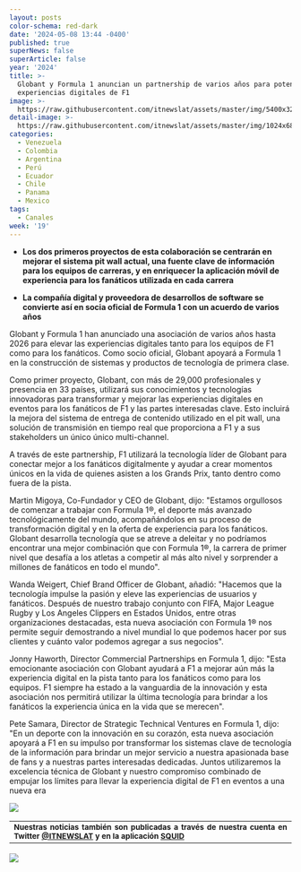 ```yaml
---
layout: posts
color-schema: red-dark
date: '2024-05-08 13:44 -0400'
published: true
superNews: false
superArticle: false
year: '2024'
title: >-
  Globant y Formula 1 anuncian un partnership de varios años para potenciar las
  experiencias digitales de F1
image: >-
  https://raw.githubusercontent.com/itnewslat/assets/master/img/5400x320/RB-F1-p.jpg
detail-image: >-
  https://raw.githubusercontent.com/itnewslat/assets/master/img/1024x680/RB-F1-g.jpg
categories:
  - Venezuela
  - Colombia
  - Argentina
  - Perú
  - Ecuador
  - Chile
  - Panama
  - Mexico
tags:
  - Canales
week: '19'
---
```

- **Los dos primeros proyectos de esta colaboración se centrarán en mejorar el sistema pit wall actual, una fuente clave de información para los equipos de carreras, y en enriquecer la aplicación móvil de experiencia para los fanáticos utilizada en cada carrera**
 
- **La compañía digital y proveedora de desarrollos de software se convierte así en socia oficial de Formula 1 con un acuerdo de varios años**

Globant y Formula 1 han anunciado una asociación de varios años hasta 2026 para elevar las experiencias digitales tanto para los equipos de F1 como para los fanáticos. Como socio oficial, Globant apoyará a Formula 1 en la construcción de sistemas y productos de tecnología de primera clase.

Como primer proyecto, Globant, con más de 29,000 profesionales y presencia en 33 países, utilizará sus conocimientos y tecnologías innovadoras para transformar y mejorar las experiencias digitales en eventos para los fanáticos de F1 y las partes interesadas clave. Esto incluirá la mejora del sistema de entrega de contenido utilizado en el pit wall, una solución de transmisión en tiempo real que proporciona a F1 y a sus stakeholders un único único multi-channel.

A través de este partnership, F1 utilizará la tecnología líder de Globant para conectar mejor a los fanáticos digitalmente y ayudar a crear momentos únicos en la vida de quienes asisten a los Grands Prix, tanto dentro como fuera de la pista.

Martin Migoya, Co-Fundador y CEO de Globant, dijo: "Estamos orgullosos de comenzar a trabajar con Formula 1®, el deporte más avanzado tecnológicamente del mundo, acompañándolos en su proceso de transformación digital y en la oferta de experiencia para los fanáticos. Globant desarrolla tecnología que se atreve a deleitar y no podríamos encontrar una mejor combinación que con Formula 1®, la carrera de primer nivel que desafía a los atletas a competir al más alto nivel y sorprender a millones de fanáticos en todo el mundo".

Wanda Weigert, Chief Brand Officer de Globant, añadió: "Hacemos que la tecnología impulse la pasión y eleve las experiencias de usuarios y fanáticos. Después de nuestro trabajo conjunto con FIFA, Major League Rugby y Los Angeles Clippers en Estados Unidos, entre otras organizaciones destacadas, esta nueva asociación con Formula 1® nos permite seguir demostrando a nivel mundial lo que podemos hacer por sus clientes y cuánto valor podemos agregar a sus negocios".

Jonny Haworth, Director Commercial Partnerships en Formula 1, dijo: "Esta emocionante asociación con Globant ayudará a F1 a mejorar aún más la experiencia digital en la pista tanto para los fanáticos como para los equipos. F1 siempre ha estado a la vanguardia de la innovación y esta asociación nos permitirá utilizar la última tecnología para brindar a los fanáticos la experiencia única en la vida que se merecen".

Pete Samara, Director de Strategic Technical Ventures en Formula 1, dijo: "En un deporte con la innovación en su corazón, esta nueva asociación apoyará a F1 en su impulso por transformar los sistemas clave de tecnología de la información para brindar un mejor servicio a nuestra apasionada base de fans y a nuestras partes interesadas dedicadas. Juntos utilizaremos la excelencia técnica de Globant y nuestro compromiso combinado de empujar los límites para llevar la experiencia digital de F1 en eventos a una nueva era

![](https://raw.githubusercontent.com/itnewslat/assets/master/img/5400x320/RB-F1-p.jpg)

<table style="height: 42px;" width="569">
<tbody>
<tr>
<td style="text-align: justify;"><sub><strong>Nuestras noticias también son publicadas a través de nuestra cuenta en Twitter <a href="https://twitter.com/itnewslat?lang=es">@ITNEWSLAT</a> y en la aplicación <a href="https://squidapp.co/en/">SQUID</a></strong></sub></td>
</tr>
</tbody>
</table>

<img src="https://tracker.metricool.com/c3po.jpg?hash=56f88a41e39ab42c063cc51676587a04"/>

